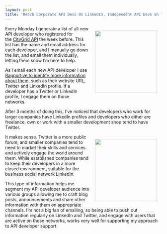 ```yaml
---
layout: post
title: 'Reach Corporate API Devs On LinkedIn, Independent API Devs On Twitter'
---
```

<p><img style="padding: 15px;" src="http://kinlane-productions.s3.amazonaws.com/linkedin/linkedin-logo.png" alt="" width="200" align="right" /></p>
<p>Every Monday I generate a list of all new API developer who registered for the&nbsp;<a href="http://developer.citygridmedia.com/">CityGrid&nbsp;API</a>&nbsp;the week before.  This list has the name and email address for each developer, and I manually go down the list, and email them individually, letting them know I&rsquo;m here to help.</p>
<p>As I email each new API developer I use <a href="/2012/01/23/engaging-my-api-developers-immediately-with-rapportive/">Rapportive to identify more information about them</a>, such as their website URL, Twitter and LinkedIn profile.  If a developer has a Twitter or LinkedIn profile, I engage them on those networks.</p>
<p>After 3 months of doing this, I&rsquo;ve noticed that developers who work for larger companies have LinkedIn profiles and developers who either are freelance, own or work with a smaller development shop tend to have Twitter.</p>
<p><img style="padding: 15px;" src="http://kinlane-productions.s3.amazonaws.com/twitter/twitter-logo-puffy-border.png" alt="" width="200" align="right" /></p>
<p>It makes sense.  Twitter is a more public forum, and smaller companies tend to need to market their skills and services and actively engage the world around them.  While established companies tend to keep their developers in a more closed environment, suitable for the business social network LinkedIn.</p>
<p>This type of information helps me segment my API developer audience into various groups allowing me to craft blog posts, announcements and share other information with them on appropriate channels.  I&rsquo;m not a big fan of emailing, so being able to push out information regularly on LinkedIn and Twitter, and engage with users that are active on these networks, works very well for supporting my approach to API developer support.</p>